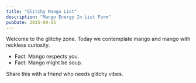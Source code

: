 ```yaml
---
title: "Glitchy Mango List"
description: "Mango Energy In List Form"
pubDate: 2025-09-15
---
```

Welcome to the glitchy zone. Today we contemplate mango and mango with reckless curiosity.

- Fact: Mango respects you.
- Fact: Mango might be soup.

Share this with a friend who needs glitchy vibes.
